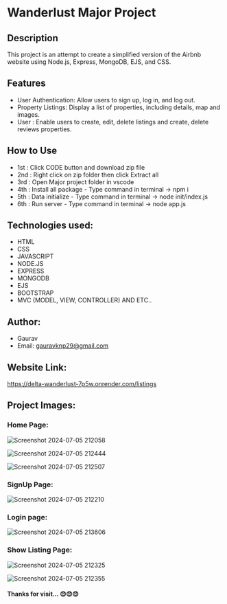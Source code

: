 # Wanderlust Major Project

## Description
This project is an attempt to create a simplified version of the Airbnb website using Node.js, Express, MongoDB, EJS, and CSS.

## Features
- User Authentication: Allow users to sign up, log in, and log out.
- Property Listings: Display a list of properties, including details, map and images.
- User : Enable users to create, edit, delete listings and create, delete reviews properties.


## How to Use
- 1st : Click CODE button and download zip file
- 2nd : Right click on zip folder then click Extract all 
- 3rd : Open Major project folder in vscode 
- 4th : Install all package - Type command in terminal -> npm i
- 5th : Data initialize - Type command in terminal -> node init/index.js
- 6th : Run server - Type command in terminal -> node app.js

## Technologies used:
- HTML
- CSS
- JAVASCRIPT
- NODE.JS
- EXPRESS
- MONGODB
- EJS
- BOOTSTRAP
- MVC (MODEL, VIEW, CONTROLLER) AND ETC..

## Author:
- Gaurav
- Email: gauravknp29@gmail.com

## Website Link:
https://delta-wanderlust-7p5w.onrender.com/listings

## Project Images:

### Home Page:
![Screenshot 2024-07-05 212058](https://github.com/Gaurav1129/Wanderlust/assets/121231831/b68a1c63-8da5-4c6c-a471-a69298730529)

![Screenshot 2024-07-05 212444](https://github.com/Gaurav1129/Wanderlust/assets/121231831/e63ed03b-3376-4a27-a4b7-776fbef9b8d3)

![Screenshot 2024-07-05 212507](https://github.com/Gaurav1129/Wanderlust/assets/121231831/e6b53cba-3a38-451b-b37a-818b0afc6a8f)

### SignUp Page:
![Screenshot 2024-07-05 212210](https://github.com/Gaurav1129/Wanderlust/assets/121231831/d434dbdf-6b10-41de-90d6-f700079d771e)

### Login page:
![Screenshot 2024-07-05 213606](https://github.com/Gaurav1129/Wanderlust/assets/121231831/2a4080a4-f122-43ed-b8f7-1052e7d906ac)

### Show Listing Page:
![Screenshot 2024-07-05 212325](https://github.com/Gaurav1129/Wanderlust/assets/121231831/84408914-4c73-4e10-ae8d-3fc8f6bb7a54)

![Screenshot 2024-07-05 212355](https://github.com/Gaurav1129/Wanderlust/assets/121231831/37c5ed8f-9e0e-45f3-929d-6e269edba5ac)


#### Thanks for visit... 😊😊😊
